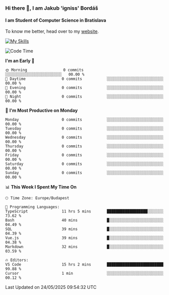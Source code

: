 ### Hi there 👋, I am Jakub 'igniss' Bordáš

#### I am Student of Computer Science in Bratislava
To know me better, head over to my [website](https://bordas.sk).

[![My Skills](https://skillicons.dev/icons?i=js,typescript,html,css,figma,svelte,vue,next,postgresql,nest,express,nodejs)](https://bordas.sk)


<!--START_SECTION:waka-->
![Code Time](http://img.shields.io/badge/Code%20Time-1%2C910%20hrs%2055%20mins-blue)

**I'm an Early 🐤** 

```text
🌞 Morning                0 commits           ░░░░░░░░░░░░░░░░░░░░░░░░░   00.00 % 
🌆 Daytime                0 commits           ░░░░░░░░░░░░░░░░░░░░░░░░░   00.00 % 
🌃 Evening                0 commits           ░░░░░░░░░░░░░░░░░░░░░░░░░   00.00 % 
🌙 Night                  0 commits           ░░░░░░░░░░░░░░░░░░░░░░░░░   00.00 % 
```
📅 **I'm Most Productive on Monday** 

```text
Monday                   0 commits           ░░░░░░░░░░░░░░░░░░░░░░░░░   00.00 % 
Tuesday                  0 commits           ░░░░░░░░░░░░░░░░░░░░░░░░░   00.00 % 
Wednesday                0 commits           ░░░░░░░░░░░░░░░░░░░░░░░░░   00.00 % 
Thursday                 0 commits           ░░░░░░░░░░░░░░░░░░░░░░░░░   00.00 % 
Friday                   0 commits           ░░░░░░░░░░░░░░░░░░░░░░░░░   00.00 % 
Saturday                 0 commits           ░░░░░░░░░░░░░░░░░░░░░░░░░   00.00 % 
Sunday                   0 commits           ░░░░░░░░░░░░░░░░░░░░░░░░░   00.00 % 
```


📊 **This Week I Spent My Time On** 

```text
🕑︎ Time Zone: Europe/Budapest

💬 Programming Languages: 
TypeScript               11 hrs 5 mins       ██████████████████░░░░░░░   73.62 % 
Bash                     40 mins             █░░░░░░░░░░░░░░░░░░░░░░░░   04.49 % 
SQL                      39 mins             █░░░░░░░░░░░░░░░░░░░░░░░░   04.39 % 
Vue.js                   39 mins             █░░░░░░░░░░░░░░░░░░░░░░░░   04.38 % 
Markdown                 32 mins             █░░░░░░░░░░░░░░░░░░░░░░░░   03.59 % 

🔥 Editors: 
VS Code                  15 hrs 2 mins       █████████████████████████   99.88 % 
Cursor                   1 min               ░░░░░░░░░░░░░░░░░░░░░░░░░   00.12 % 
```


 Last Updated on 24/05/2025 09:54:32 UTC
<!--END_SECTION:waka-->
